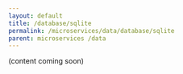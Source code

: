 ```yaml
---
layout: default
title: /database/sqlite
permalink: /microservices/data/database/sqlite
parent: microservices /data
---
```


(content coming soon)
